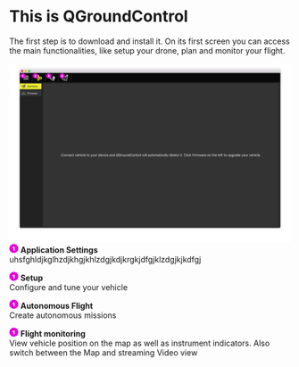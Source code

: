# This is QGroundControl
The first step is to download and install it. On its first screen you can access the main functionalities, like setup your drone, plan and monitor your flight.

![](01_quickstart_a.png)
![](01.png) **Application Settings**
<br>uhsfghldjkglhzdjkhgjkhlzdgjkdjkrgkjdfgjklzdgjkjkdfgj

![](01.png) **Setup**
<br>Configure and tune your vehicle

![](01.png) **Autonomous Flight**
<br>Create autonomous missions

![](01.png) **Flight monitoring**
<br>View vehicle position on the map as well as instrument indicators. Also switch between the Map and streaming Video view